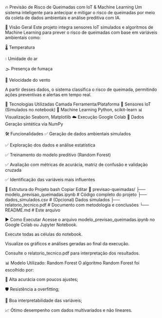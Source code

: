 🔥 Previsão de Risco de Queimadas com IoT & Machine Learning
Um sistema inteligente para antecipar e mitigar o risco de queimadas por meio da coleta de dados ambientais e análise preditiva com IA.

📌 Visão Geral
Este projeto integra sensores IoT simulados e algoritmos de Machine Learning para prever o risco de queimadas com base em variáveis ambientais como:

🌡️ Temperatura

💧 Umidade do ar

🌫️ Presença de fumaça

💨 Velocidade do vento

A partir desses dados, o sistema classifica o risco de queimada, permitindo ações preventivas e alertas em tempo real.

🧠 Tecnologias Utilizadas
Camada	Ferramenta/Plataforma
📡 Sensores IoT	(Simulados no notebook)
🧮 Machine Learning	Python, scikit-learn
📊 Visualização	Seaborn, Matplotlib
☁️ Execução	Google Colab
📁 Dados	Geração sintética via NumPy

🛠️ Funcionalidades
✅ Geração de dados ambientais simulados

✅ Exploração dos dados e análise estatística

✅ Treinamento do modelo preditivo (Random Forest)

✅ Avaliação com métricas de acurácia, matriz de confusão e validação cruzada

✅ Identificação das variáveis mais influentes

📂 Estrutura do Projeto
bash
Copiar
Editar
📁 previsao-queimadas/
├── modelo_previsao_queimadas.ipynb  # Código completo do projeto
├── dados_simulados.csv              # (Opcional) Dados simulados
├── relatorio_tecnico.pdf            # Documento com metodologia e conclusões
└── README.md                        # Este arquivo

▶️ Como Executar
Acesse o arquivo modelo_previsao_queimadas.ipynb no Google Colab ou Jupyter Notebook.

Execute todas as células do notebook.

Visualize os gráficos e análises geradas ao final da execução.

Consulte o relatorio_tecnico.pdf para interpretação dos resultados.

📊 Modelo Utilizado: Random Forest
O algoritmo Random Forest foi escolhido por:

🌲 Alta acurácia com poucos ajustes;

🛡️ Resistência a overfitting;

💬 Boa interpretabilidade das variáveis;

📈 Ótimo desempenho com dados multivariados e não lineares.

